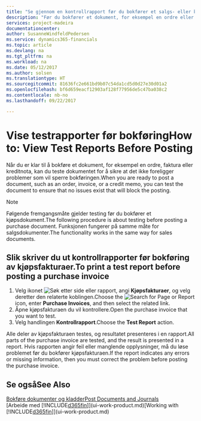 ```yaml
---
title: "Se gjennom en kontrollrapport før du bokfører et salgs- eller kjøpsdokument | Microsoft-dokumentasjon"
description: "Før du bokfører et dokument, for eksempel en ordre eller kreditnota, kan du teste og gå gjennom det for å se etter feil som kan blokkere bokføringen."
services: project-madeira
documentationcenter: 
author: SusanneWindfeldPedersen
ms.service: dynamics365-financials
ms.topic: article
ms.devlang: na
ms.tgt_pltfrm: na
ms.workload: na
ms.date: 05/12/2017
ms.author: solsen
ms.translationtype: HT
ms.sourcegitcommit: 81636fc2e661bd9b07c54da1cd5d0d27e30d01a2
ms.openlocfilehash: bf6d659eacf12903af128f77956de5c47ba038c2
ms.contentlocale: nb-no
ms.lasthandoff: 09/22/2017

---
```

# <a name="how-to-view-test-reports-before-posting"></a><span data-ttu-id="b48a4-103">Vise testrapporter før bokføring</span><span class="sxs-lookup"><span data-stu-id="b48a4-103">How to: View Test Reports Before Posting</span></span>
<span data-ttu-id="b48a4-104">Når du er klar til å bokføre et dokument, for eksempel en ordre, faktura eller kreditnota, kan du teste dokumentet for å sikre at det ikke foreligger problemer som vil sperre bokføringen.</span><span class="sxs-lookup"><span data-stu-id="b48a4-104">When you are ready to post a document, such as an order, invoice, or a credit memo, you can test the document to ensure that no issues exist that will block the posting.</span></span>

> [!NOTE]  
>   <span data-ttu-id="b48a4-105">Følgende fremgangsmåte gjelder testing før du bokfører et kjøpsdokument.</span><span class="sxs-lookup"><span data-stu-id="b48a4-105">The following procedure is about testing before posting a purchase document.</span></span> <span data-ttu-id="b48a4-106">Funksjonen fungerer på samme måte for salgsdokumenter.</span><span class="sxs-lookup"><span data-stu-id="b48a4-106">The functionality works in the same way for sales documents.</span></span>

## <a name="to-print-a-test-report-before-posting-a-purchase-invoice"></a><span data-ttu-id="b48a4-107">Slik skriver du ut kontrollrapporter før bokføring av kjøpsfakturaer.</span><span class="sxs-lookup"><span data-stu-id="b48a4-107">To print a test report before posting a purchase invoice</span></span>
1. <span data-ttu-id="b48a4-108">Velg ikonet ![Søk etter side eller rapport](media/ui-search/search_small.png "Ikonet Søk etter side eller rapport"), angi **Kjøpsfakturaer**, og velg deretter den relaterte koblingen.</span><span class="sxs-lookup"><span data-stu-id="b48a4-108">Choose the ![Search for Page or Report](media/ui-search/search_small.png "Search for Page or Report icon") icon, enter **Purchase Invoices**, and then select the related link.</span></span>
2. <span data-ttu-id="b48a4-109">Åpne kjøpsfakturaen du vil kontrollere.</span><span class="sxs-lookup"><span data-stu-id="b48a4-109">Open the purchase invoice that you want to test.</span></span>
3. <span data-ttu-id="b48a4-110">Velg handlingen **Kontrollrapport**.</span><span class="sxs-lookup"><span data-stu-id="b48a4-110">Choose the **Test Report** action.</span></span>  

<span data-ttu-id="b48a4-111">Alle deler av kjøpsfakturaen testes, og resultatet presenteres i en rapport.</span><span class="sxs-lookup"><span data-stu-id="b48a4-111">All parts of the purchase invoice are tested, and the result is presented in a report.</span></span> <span data-ttu-id="b48a4-112">Hvis rapporten angir feil eller manglende opplysninger, må du løse problemet før du bokfører kjøpsfakturaen.</span><span class="sxs-lookup"><span data-stu-id="b48a4-112">If the report indicates any errors or missing information, then you must correct the problem before posting the purchase invoice.</span></span>

## <a name="see-also"></a><span data-ttu-id="b48a4-113">Se også</span><span class="sxs-lookup"><span data-stu-id="b48a4-113">See Also</span></span>
[<span data-ttu-id="b48a4-114">Bokføre dokumenter og kladder</span><span class="sxs-lookup"><span data-stu-id="b48a4-114">Post Documents and Journals</span></span>](ui-post-documents-journals.md)  
<span data-ttu-id="b48a4-115">[Arbeide med [!INCLUDE[d365fin](includes/d365fin_md.md)]](ui-work-product.md)</span><span class="sxs-lookup"><span data-stu-id="b48a4-115">[Working with [!INCLUDE[d365fin](includes/d365fin_md.md)]](ui-work-product.md)</span></span>


